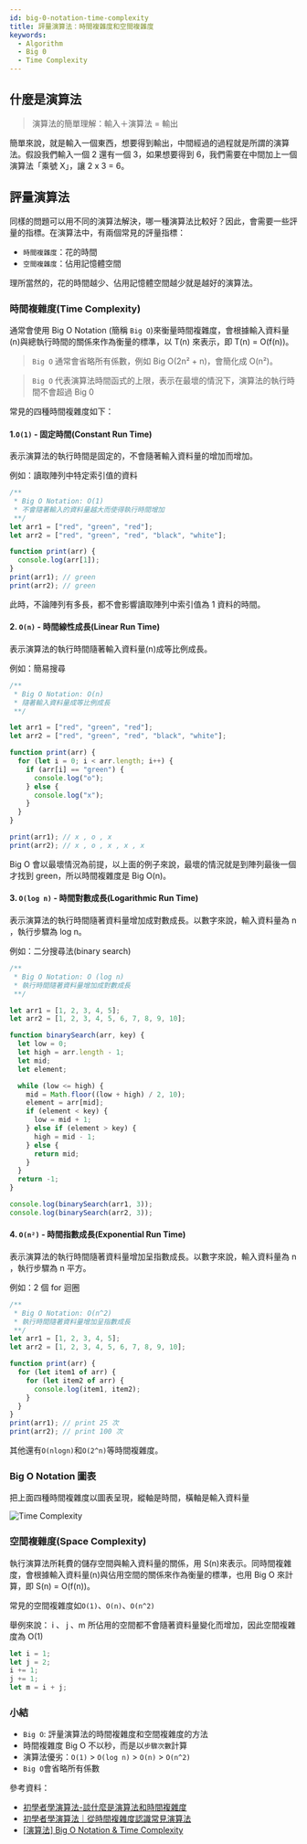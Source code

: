 ```yaml
---
id: big-0-notation-time-complexity
title: 評量演算法：時間複雜度和空間複雜度
keywords:
  - Algorithm
  - Big 0
  - Time Complexity
---
```


## 什麼是演算法

> 演算法的簡單理解：輸入＋演算法 = 輸出

簡單來說，就是輸入一個東西，想要得到輸出，中間經過的過程就是所謂的演算法。假設我們輸入一個 2 還有一個 3，如果想要得到 6，我們需要在中間加上一個演算法「乘號 X」，讓 2 x 3 = 6。

## 評量演算法

同樣的問題可以用不同的演算法解決，哪一種演算法比較好？因此，會需要一些評量的指標。在演算法中，有兩個常見的評量指標：

- `時間複雜度`：花的時間
- `空間複雜度`：佔用記憶體空間

理所當然的，花的時間越少、佔用記憶體空間越少就是越好的演算法。

### 時間複雜度(Time Complexity)

通常會使用 Big O Notation (簡稱 `Big O`)來衡量時間複雜度，會根據輸入資料量(n)與總執行時間的關係來作為衡量的標準，以 T(n) 來表示，即 T(n) = O(f(n))。

> `Big O` 通常會省略所有係數，例如 Big O(2n² + n)，會簡化成 O(n²)。

> `Big O` 代表演算法時間函式的上限，表示在最壞的情況下，演算法的執行時間不會超過 Big 0

常見的四種時間複雜度如下：

#### 1.`O(1)` - 固定時間(Constant Run Time)

表示演算法的執行時間是固定的，不會隨著輸入資料量的增加而增加。

例如：讀取陣列中特定索引值的資料

```javascript
/**
 * Big O Notation: O(1)
 * 不會隨著輸入的資料量越大而使得執行時間增加
 **/
let arr1 = ["red", "green", "red"];
let arr2 = ["red", "green", "red", "black", "white"];

function print(arr) {
  console.log(arr[1]);
}
print(arr1); // green
print(arr2); // green
```

此時，不論陣列有多長，都不會影響讀取陣列中索引值為 1 資料的時間。

#### 2. `O(n)` - 時間線性成長(Linear Run Time)

表示演算法的執行時間隨著輸入資料量(n)成等比例成長。

例如：簡易搜尋

```javascript
/**
 * Big O Notation: O(n)
 * 隨著輸入資料量成等比例成長
 **/

let arr1 = ["red", "green", "red"];
let arr2 = ["red", "green", "red", "black", "white"];

function print(arr) {
  for (let i = 0; i < arr.length; i++) {
    if (arr[i] == "green") {
      console.log("o");
    } else {
      console.log("x");
    }
  }
}

print(arr1); // x , o , x
print(arr2); // x , o , x , x , x
```

Big O 會以最壞情況為前提，以上面的例子來說，最壞的情況就是到陣列最後一個才找到 green，所以時間複雜度是 Big O(n)。

#### 3. `O(log n)` - 時間對數成長(Logarithmic Run Time)

表示演算法的執行時間隨著資料量增加成對數成長。以數字來說，輸入資料量為 n ，執行步驟為 log n。

例如：二分搜尋法(binary search)

```javascript
/**
 * Big O Notation: O (log n)
 * 執行時間隨著資料量增加成對數成長
 **/

let arr1 = [1, 2, 3, 4, 5];
let arr2 = [1, 2, 3, 4, 5, 6, 7, 8, 9, 10];

function binarySearch(arr, key) {
  let low = 0;
  let high = arr.length - 1;
  let mid;
  let element;

  while (low <= high) {
    mid = Math.floor((low + high) / 2, 10);
    element = arr[mid];
    if (element < key) {
      low = mid + 1;
    } else if (element > key) {
      high = mid - 1;
    } else {
      return mid;
    }
  }
  return -1;
}

console.log(binarySearch(arr1, 3));
console.log(binarySearch(arr2, 3));
```

#### 4. `O(n²)` - 時間指數成長(Exponential Run Time)

表示演算法的執行時間隨著資料量增加呈指數成長。以數字來說，輸入資料量為 n ，執行步驟為 n 平方。

例如：2 個 for 迴圈

```javascript
/**
 * Big O Notation: O(n^2)
 * 執行時間隨著資料量增加呈指數成長
 **/
let arr1 = [1, 2, 3, 4, 5];
let arr2 = [1, 2, 3, 4, 5, 6, 7, 8, 9, 10];

function print(arr) {
  for (let item1 of arr) {
    for (let item2 of arr) {
      console.log(item1, item2);
    }
  }
}
print(arr1); // print 25 次
print(arr2); // print 100 次
```

其他還有`O(nlogn)`和`O(2^n)`等時間複雜度。

### Big O Notation 圖表

把上面四種時間複雜度以圖表呈現，縱軸是時間，橫軸是輸入資料量

![Time Complexity](https://i.imgur.com/jHS22Ut.png)

### 空間複雜度(Space Complexity)

執行演算法所耗費的儲存空間與輸入資料量的關係，用 S(n)來表示。同時間複雜度，會根據輸入資料量(n)與佔用空間的關係來作為衡量的標準，也用 Big O 來計算，即 S(n) = O(f(n))。

常見的空間複雜度如`O(1)`、`O(n)`、`O(n^2)`

舉例來說：
i 、 j 、m 所佔用的空間都不會隨著資料量變化而增加，因此空間複雜度為 O(1)

```javascript
let i = 1;
let j = 2;
i += 1;
j += 1;
let m = i + j;
```

### 小結

- `Big O`: 評量演算法的時間複雜度和空間複雜度的方法
- 時間複雜度 Big O 不以秒，而是以`步驟次數`計算
- 演算法優劣：`O(1)` > `O(log n)` > `O(n)` > `O(n^2)`
- `Big O`會省略所有係數

參考資料：

- [初學者學演算法-談什麼是演算法和時間複雜度](https://medium.com/appworks-school/%E5%88%9D%E5%AD%B8%E8%80%85%E5%AD%B8%E6%BC%94%E7%AE%97%E6%B3%95-%E8%AB%87%E4%BB%80%E9%BA%BC%E6%98%AF%E6%BC%94%E7%AE%97%E6%B3%95%E5%92%8C%E6%99%82%E9%96%93%E8%A4%87%E9%9B%9C%E5%BA%A6-b1f6908e4b80)
- [初學者學演算法｜從時間複雜度認識常見演算法](https://medium.com/appworks-school/%E5%88%9D%E5%AD%B8%E8%80%85%E5%AD%B8%E6%BC%94%E7%AE%97%E6%B3%95-%E5%BE%9E%E6%99%82%E9%96%93%E8%A4%87%E9%9B%9C%E5%BA%A6%E8%AA%8D%E8%AD%98%E5%B8%B8%E8%A6%8B%E6%BC%94%E7%AE%97%E6%B3%95-%E4%B8%80-b46fece65ba5)
- [[演算法] Big O Notation & Time Complexity](https://pjchender.blogspot.com/2017/09/big-o-notation-time-complexity.html)
